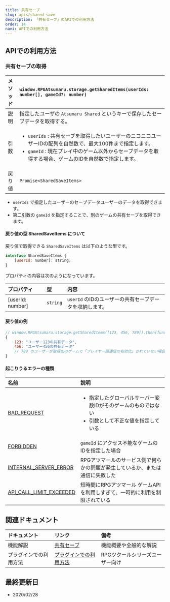 ```yaml
---
title: 共有セーブ
slug: apis/shared-save
description: 「共有セーブ」のAPIでの利用方法
order: 14
navi: APIでの利用方法
---
```

    
## APIでの利用方法
    
### 共有セーブの取得
  
メソッド |`window.RPGAtsumaru.storage.getSharedItems(userIds: number[], gameId?: number)`
:---|:---
説明|指定したユーザの `Atsumaru Shared` というキーで保存したセーブデータを取得する。
引数|<ul><li>`userIds` : 共有セーブを取得したいユーザーのニコニコユーザーIDの配列を自然数で、最大100件まで指定します。</li><li>`gameId` : 現在プレイ中のゲーム以外からセーブデータを取得する場合、ゲームのIDを自然数で指定します。</li></ul>
戻り値|`Promise<SharedSaveItems>`
    
 - `userIds` で指定したユーザーのセーブデータユーザーのデータを取得できます。
 - 第二引数の `gameId` を指定することで、別のゲームの共有セーブを取得できます。
    
#### 戻り値の型 SharedSaveItems について
戻り値で取得できる `SharedSaveItems` は以下のような型です。
    
```js
interface SharedSaveItems {
    [userId: number]: string;
}
```
    
プロパティの内容は次のようになっています。
    
|プロパティ|型|内容
:---|:---|:---
|[userId: number]|`string`|`userId` のIDのユーザーの共有セーブデータを収納します。
    
#### 戻り値の例
    
```js
// window.RPGAtsumaru.storage.getSharedItems([123, 456, 789]).then(function(v) { console.log(v) }) を実行
{
    123: "ユーザー123の共有データ",
    456: "ユーザー456の共有データ"
    // 789 のユーザーが取得先のゲームで「プレイヤー間通信の有効化」されていない場合は結果に含まれません！
}
```
    
#### 起こりうるエラーの種類
    
名前|説明
:---|:---
[BAD_REQUEST](/common/error)|<ul><li>指定したグローバルサーバー変数IDがそのゲームのものではない</li><li>引数として不正な値を指定している</li></ul>
[FORBIDDEN](/common/error)|`gameId` にアクセス不能なゲームのIDを指定した場合
[INTERNAL_SERVER_ERROR](/common/error)|RPGアツマールのサービス側で何らかの問題が発生しているか、または通信に失敗した
[API_CALL_LIMIT_EXCEEDED](/common/error)|短時間にRPGアツマール ゲームAPIを利用しすぎて、一時的に利用を制限されている
    
## 関連ドキュメント
    
ドキュメント|リンク|備考
:---|:---|:---
機能解説|[共有セーブ](/shared-save)|機能概要や全般的な解説
プラグインでの利用方法|[プラグインでの利用方法](/plugins)|RPGツクールシリーズユーザー向け
    
## 最終更新日
 - 2020/02/28
